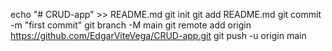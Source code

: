 echo "# CRUD-app" >> README.md
git init
git add README.md
git commit -m "first commit"
git branch -M main
git remote add origin https://github.com/EdgarViteVega/CRUD-app.git
git push -u origin main
